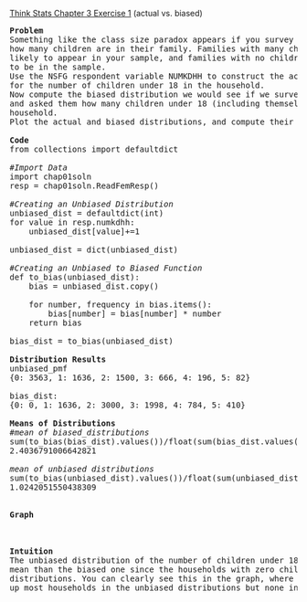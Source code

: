[Think Stats Chapter 3 Exercise 1](http://greenteapress.com/thinkstats2/html/thinkstats2004.html#toc31) (actual vs. biased)

<pre>
<b>Problem</b>
Something like the class size paradox appears if you survey children and ask 
how many children are in their family. Families with many children are more 
likely to appear in your sample, and families with no children have no chance 
to be in the sample.
Use the NSFG respondent variable NUMKDHH to construct the actual distribution
for the number of children under 18 in the household.
Now compute the biased distribution we would see if we surveyed the children
and asked them how many children under 18 (including themselves) are in their 
household.
Plot the actual and biased distributions, and compute their means.

<b>Code </b>
from collections import defaultdict

<i>#Import Data</i>
import chap01soln
resp = chap01soln.ReadFemResp()

<i>#Creating an Unbiased Distribution</i>
unbiased_dist = defaultdict(int)
for value in resp.numkdhh:
    unbiased_dist[value]+=1
    
unbiased_dist = dict(unbiased_dist)

<i>#Creating an Unbiased to Biased Function</i>
def to_bias(unbiased_dist):
    bias = unbiased_dist.copy()
    
    for number, frequency in bias.items():
        bias[number] = bias[number] * number
    return bias
    
bias_dist = to_bias(unbiased_dist)

<b>Distribution Results</b>
unbiased_pmf
{0: 3563, 1: 1636, 2: 1500, 3: 666, 4: 196, 5: 82}

bias_dist:
{0: 0, 1: 1636, 2: 3000, 3: 1998, 4: 784, 5: 410}

<b>Means of Distributions</b>
<i>#mean of biased_distributions</i>
sum(to_bias(bias_dist).values())/float(sum(bias_dist.values()))
2.4036791006642821

<i>mean of unbiased distributions</i>
sum(to_bias(unbiased_dist).values())/float(sum(unbiased_dist.values()))
1.0242051550438309


<b>Graph </b>



<b>Intuition </b>
The unbiased distribution of the number of children under 18 in a household has a lower 
mean than the biased one since the households with zero children are ignored in the biased
distributions. You can clearly see this in the graph, where household with no children make 
up most households in the unbiased distributions but none in the biased ones. 

</pre>
